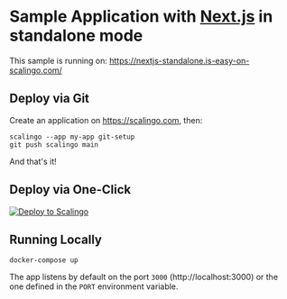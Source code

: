 # Sample Application with [Next.js](https://nextjs.org/) in standalone mode

This sample is running on: https://nextjs-standalone.is-easy-on-scalingo.com/

## Deploy via Git

Create an application on https://scalingo.com, then:

```shell
scalingo --app my-app git-setup
git push scalingo main
```

And that's it!

## Deploy via One-Click

[![Deploy to Scalingo](https://cdn.scalingo.com/deploy/button.svg)](https://my.scalingo.com/deploy)

## Running Locally

```shell
docker-compose up
```

The app listens by default on the port `3000` (http://localhost:3000) or the one defined in the `PORT`
environment variable.
